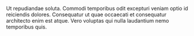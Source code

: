 Ut repudiandae soluta. Commodi temporibus odit excepturi veniam optio id reiciendis dolores. Consequatur ut quae occaecati et consequatur architecto enim est atque. Vero voluptas qui nulla laudantium nemo temporibus quis.